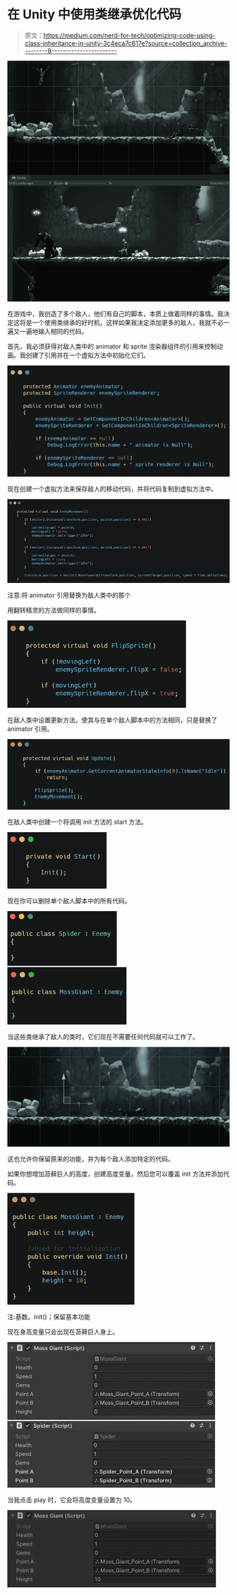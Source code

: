 # 在 Unity 中使用类继承优化代码

> 原文：<https://medium.com/nerd-for-tech/optimizing-code-using-class-inheritance-in-unity-3c4eca7c617e?source=collection_archive---------8----------------------->

![](img/b18a2a7e3e5022929e4c58792c02cc8e.png)

在游戏中，我创造了多个敌人，他们有自己的脚本，本质上做着同样的事情。我决定这将是一个使用类继承的好时机，这样如果我决定添加更多的敌人，我就不必一遍又一遍地输入相同的代码。

首先，我必须获得对敌人类中的 animator 和 sprite 渲染器组件的引用来控制动画。我创建了引用并在一个虚拟方法中初始化它们。

![](img/f906dd61606586e3c00284408b88990f.png)

现在创建一个虚拟方法来保存敌人的移动代码，并将代码复制到虚拟方法中。

![](img/503b71415a9df0b58d2602c637e8172e.png)

注意:将 animator 引用替换为敌人类中的那个

用翻转精灵的方法做同样的事情。

![](img/15319ad94d27b70c4eae526a0cc78d23.png)

在敌人类中设置更新方法，使其与在单个敌人脚本中的方法相同，只是替换了 animator 引用。

![](img/f8c6c976909f15d03f7114e687920339.png)

在敌人类中创建一个将调用 init 方法的 start 方法。

![](img/d103723cab9df1f520b01f2a8900572f.png)

现在你可以删除单个敌人脚本中的所有代码。

![](img/29bc84215ccbcb16244ca928453cc872.png)![](img/065a584a72986db240ee40b72a2be9c0.png)

当这些类继承了敌人的类时，它们现在不需要任何代码就可以工作了。

![](img/841992abf8a3f25ee881c8a456e02ce7.png)

这也允许你保留原来的功能，并为每个敌人添加特定的代码。

如果你想增加苔藓巨人的高度，创建高度变量。然后您可以覆盖 init 方法并添加代码。

![](img/a5c5faefd1725ffca965e4fa92648ef9.png)

注:基数。init()；保留基本功能

现在身高变量只会出现在苔藓巨人身上。

![](img/8cb1342b91b59c43732a1d5f36c9b359.png)![](img/0dee99912bfa1536b0ce489cd56ec27c.png)

当我点击 play 时，它会将高度变量设置为 10。

![](img/acd9bb3174abb13574821dbd88d67c3d.png)